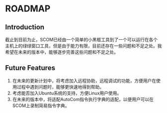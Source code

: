 # ROADMAP

## Introduction

截止到目前为止，SCOM已经由一个简单的小黑框工具到了一个可以运行在各个主机上的绿绿窗口工具，但是由于能力有限，目前还存在一些问题和不足之处。我希望在未来的版本中，能够逐步完善这些问题和不足之处。

## Future Features

1. 在未来的更新计划中，将考虑加入远程协助，远程调试的功能，方便用户在使用过程中遇到问题时，能够更快速地得到帮助。
2. 考虑能否加入Ubuntu系统的支持，方便Linux用户使用。
3. 在未来的版本中，将适配AutoCom指令执行字典的适配，以便用户可以在SCOM上录制简易指令字典。